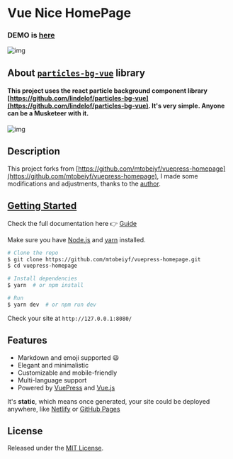 # Vue Nice HomePage     

### DEMO is [here](https://nordicgiant2.github.io/react-nice-resume-page/index.html)

![img](https://github.com/nordicgiant2/vue-nice-homepage/blob/master/images/01.jpg?raw=true)

## About [`particles-bg-vue`](https://github.com/lindelof/particles-bg-vue) library
#### This project uses the react particle background component library [https://github.com/lindelof/particles-bg-vue](https://github.com/lindelof/particles-bg-vue). It's very simple. Anyone can be a Musketeer with it.

![img](https://github.com/lindelof/particles-bg-vue/raw/master/images/02.jpg?raw=true)

## Description
This project forks from [https://github.com/mtobeiyf/vuepress-homepage](https://github.com/mtobeiyf/vuepress-homepage), I made some modifications and adjustments, thanks to the [author](https://github.com/mtobeiyf).

<h2>
  <a href="https://vuepress-homepage.netlify.com/guide/" target="_blank" title="Getting Started">
    Getting Started
  </a>
</h2>

Check the full documentation here :point_right: [Guide](https://vuepress-homepage.netlify.com/guide/)

Make sure you have [Node.js](https://nodejs.org) and [yarn](https://yarnpkg.com) installed.

```bash
# Clone the repo
$ git clone https://github.com/mtobeiyf/vuepress-homepage.git
$ cd vuepress-homepage

# Install dependencies
$ yarn  # or npm install

# Run
$ yarn dev  # or npm run dev
```

Check your site at `http://127.0.0.1:8080/`

## Features

- Markdown and emoji supported :smiley:
- Elegant and minimalistic
- Customizable and mobile-friendly
- Multi-language support
- Powered by [VuePress](https://vuepress.vuejs.org/) and [Vue.js](https://vuejs.org/)

It's **static**, which means once generated, your site could be deployed anywhere, like [Netlify](https://www.netlify.com/) or [GitHub Pages]()

## License

Released under the [MIT License](https://opensource.org/licenses/MIT).
